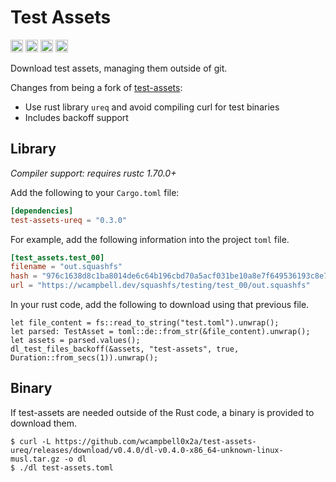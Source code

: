 # Test Assets 

[<img alt="github" src="https://img.shields.io/badge/github-wcampbell0x2a/test_assets_ureq-8da0cb?style=for-the-badge&labelColor=555555&logo=github" height="20">](https://github.com/wcampbell0x2a/test-assets-ureq)
[<img alt="crates.io" src="https://img.shields.io/crates/v/test-assets-ureq.svg?style=for-the-badge&color=fc8d62&logo=rust" height="20">](https://crates.io/crates/test-assets-ureq)
[<img alt="docs.rs" src="https://img.shields.io/badge/docs.rs-test_assets_ureq-66c2a5?style=for-the-badge&labelColor=555555&logo=docs.rs" height="20">](https://docs.rs/test-assets-ureq)
[<img alt="build status" src="https://img.shields.io/github/actions/workflow/status/wcampbell0x2a/test-assets-ureq/main.yml?branch=master&style=for-the-badge" height="20">](https://github.com/wcampbell0x2a/test-assets-ureq/actions?query=branch%3Amaster)

Download test assets, managing them outside of git.

Changes from being a fork of [test-assets](https://github.com/est31/test-assets):
* Use rust library `ureq` and avoid compiling curl for test binaries
* Includes backoff support

## Library
*Compiler support: requires rustc 1.70.0+*

Add the following to your `Cargo.toml` file:
```toml
[dependencies]
test-assets-ureq = "0.3.0"
```

For example, add the following information into the project `toml` file.
```toml
[test_assets.test_00]
filename = "out.squashfs"
hash = "976c1638d8c1ba8014de6c64b196cbd70a5acf031be10a8e7f649536193c8e78"
url = "https://wcampbell.dev/squashfs/testing/test_00/out.squashfs"
```

In your rust code, add the following to download using that previous file.
```rust,no_run
let file_content = fs::read_to_string("test.toml").unwrap();
let parsed: TestAsset = toml::de::from_str(&file_content).unwrap();
let assets = parsed.values();
dl_test_files_backoff(&assets, "test-assets", true, Duration::from_secs(1)).unwrap();
```

## Binary
If test-assets are needed outside of the Rust code, a binary is provided to download them.
```console
$ curl -L https://github.com/wcampbell0x2a/test-assets-ureq/releases/download/v0.4.0/dl-v0.4.0-x86_64-unknown-linux-musl.tar.gz -o dl
$ ./dl test-assets.toml
```

